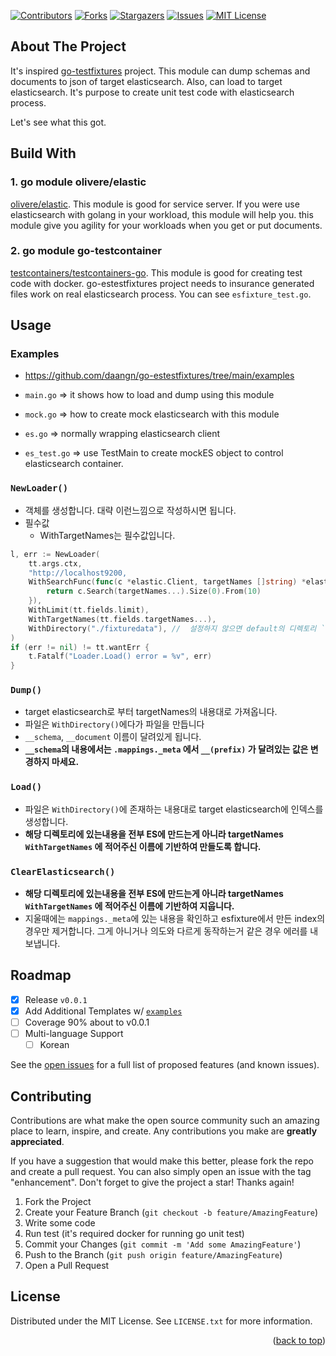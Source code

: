 
<!-- PROJECT SHIELDS -->
<!--
*** I'm using markdown "reference style" links for readability.
*** Reference links are enclosed in brackets [ ] instead of parentheses ( ).
*** See the bottom of this document for the declaration of the reference variables
*** for contributors-url, forks-url, etc. This is an optional, concise syntax you may use.
*** https://www.markdownguide.org/basic-syntax/#reference-style-links
-->
[![Contributors][contributors-shield]][contributors-url]
[![Forks][forks-shield]][forks-url]
[![Stargazers][stars-shield]][stars-url]
[![Issues][issues-shield]][issues-url]
[![MIT License][license-shield]][license-url]

## About The Project
It's inspired [go-testfixtures](https://github.com/go-testfixtures/testfixtures) project.
This module can dump schemas and documents to json of target elasticsearch. Also, can load to target elasticsearch.
It's purpose to create unit test code with elasticsearch process.

Let's see what this got.

## Build With

### 1. go module olivere/elastic
[olivere/elastic](https://github.com/olivere/elastic/search).
This module is good for service server.
If you were use elasticsearch with golang in your workload, this module will help you.
this module give you agility for your workloads when you get or put documents.

### 2. go module go-testcontainer
[testcontainers/testcontainers-go](https://github.com/). This module is good for creating test code with docker.
go-estestfixtures project needs to insurance generated files work on real elasticsearch process.
You can see `esfixture_test.go`.

## Usage

### Examples
- https://github.com/daangn/go-estestfixtures/tree/main/examples

- `main.go` => it shows how to load and dump using this module
- `mock.go` => how to create mock elasticsearch with this module
- `es.go` => normally wrapping elasticsearch client
- `es_test.go` => use TestMain to create mockES object to control elasticsearch container.

### `NewLoader()`

- 객체를 생성합니다. 대략 이런느낌으로 작성하시면 됩니다.
- 필수값
  - WithTargetNames는 필수값입니다.
``` go
l, err := NewLoader(
    tt.args.ctx,
    "http://localhost9200,
    WithSearchFunc(func(c *elastic.Client, targetNames []string) *elastic.SearchService {
        return c.Search(targetNames...).Size(0).From(10)
    }),
    WithLimit(tt.fields.limit),
    WithTargetNames(tt.fields.targetNames...),
    WithDirectory("./fixturedata"), //  설정하지 않으면 default의 디렉토리 `./testdata/esfixtures`
)
if (err != nil) != tt.wantErr {
    t.Fatalf("Loader.Load() error = %v", err)
}
```

### `Dump()`

- target elasticsearch로 부터 targetNames의 내용대로 가져옵니다.
- 파일은 `WithDirectory()`에다가 파일을 만듭니다
- `__schema`, `__document` 이름이 달려있게 됩니다.
- **`__schema`의 내용에서는 `.mappings._meta` 에서 `__(prefix)` 가 달려있는 값은 변경하지 마세요.**

### `Load()`

- 파일은 `WithDirectory()`에 존재하는 내용대로 target elasticsearch에 인덱스를 생성합니다.
- **해당 디렉토리에 있는내용을 전부 ES에 만드는게 아니라 targetNames `WithTargetNames` 에 적어주신 이름에 기반하여 만들도록 합니다.**

### `ClearElasticsearch()`

- **해당 디렉토리에 있는내용을 전부 ES에 만드는게 아니라 targetNames `WithTargetNames` 에 적어주신 이름에 기반하여 지웁니다.**
-  지울때에는 `mappings._meta`에 있는 내용을 확인하고 esfixture에서 만든 index의 경우만 제거합니다. 그게 아니거나 의도와 다르게 동작하는거 같은 경우 에러를 내보냅니다.


## Roadmap
- [x] Release `v0.0.1`
- [x] Add Additional Templates w/ [`examples`](https://github.com/daangn/go-estestfixtures/tree/main/examples)
- [ ] Coverage 90% about to v0.0.1
- [ ] Multi-language Support
  - [ ] Korean

See the [open issues](https://github.com/daangn/go-estestfixtures/issues) for a full list of proposed features (and known issues).

## Contributing

Contributions are what make the open source community such an amazing place to learn, inspire, and create. Any contributions you make are **greatly appreciated**.

If you have a suggestion that would make this better, please fork the repo and create a pull request. You can also simply open an issue with the tag "enhancement".
Don't forget to give the project a star! Thanks again!

1. Fork the Project
2. Create your Feature Branch (`git checkout -b feature/AmazingFeature`)
3. Write some code
4. Run test (it's required docker for running go unit test)
5. Commit your Changes (`git commit -m 'Add some AmazingFeature'`)
6. Push to the Branch (`git push origin feature/AmazingFeature`)
7. Open a Pull Request

## License
Distributed under the MIT License. See `LICENSE.txt` for more information.

<p align="right">(<a href="#top">back to top</a>)</p>


<!-- MARKDOWN LINKS & IMAGES -->
<!-- https://www.markdownguide.org/basic-syntax/#reference-style-links -->

[contributors-shield]: https://img.shields.io/github/contributors/daangn/go-estestfixtures.svg?style=for-the-badge
[contributors-url]: https://github.com/daangn/go-estestfixtures/graphs/contributors
[forks-shield]: https://img.shields.io/github/forks/daangn/go-estestfixtures.svg?style=for-the-badge
[forks-url]: https://github.com/daangn/go-estestfixtures/network/members
[stars-shield]: https://img.shields.io/github/stars/daangn/go-estestfixtures.svg?style=for-the-badge
[stars-url]: https://github.com/daangn/go-estestfixtures/stargazers
[issues-shield]: https://img.shields.io/github/issues/daangn/go-estestfixtures.svg?style=for-the-badge
[issues-url]: https://github.com/daangn/go-estestfixtures/issues
[license-shield]: https://img.shields.io/github/license/daangn/go-estestfixtures.svg?style=for-the-badge
[license-url]: https://github.com/daangn/go-estestfixtures/blob/master/LICENSE.txt

